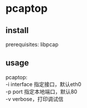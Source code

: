 # pcaptop

## install
prerequisites: libpcap 

## usage
pcaptop:    
    -i interface        指定接口，默认eth0    
    -p port             指定本地端口，默认80    
    -v                  verbose，打印调试信
